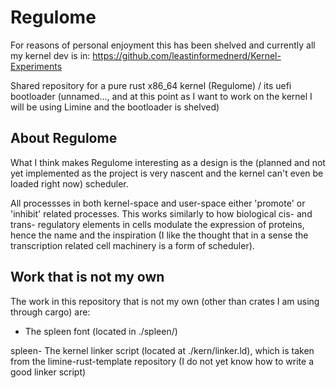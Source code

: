 # Regulome

For reasons of personal enjoyment this has been shelved and currently all my kernel dev is in: https://github.com/leastinformednerd/Kernel-Experiments

Shared repository for a pure rust x86\_64 kernel (Regulome) / its uefi bootloader (unnamed..., and at this point as I want to work on the kernel I will be using Limine and the bootloader is shelved)

## About Regulome
What I think makes Regulome interesting as a design is the (planned and not yet implemented as the project is very nascent and the kernel can't even be loaded right now) scheduler.

All processses in both kernel-space and user-space either 'promote' or 'inhibit' related processes. This works similarly to how biological cis- and trans- regulatory elements in cells modulate the expression of proteins, hence the name and the inspiration (I like the thought that in a sense the transcription related cell machinery is a form of scheduler).

## Work that is not my own
The work in this repository that is not my own (other than crates I am using through cargo) are:
   
   - The spleen font (located in ./spleen/)
   
   spleen- The kernel linker script (located at ./kern/linker.ld), which is taken from the limine-rust-template repository (I do not yet know how to write a good linker script)

